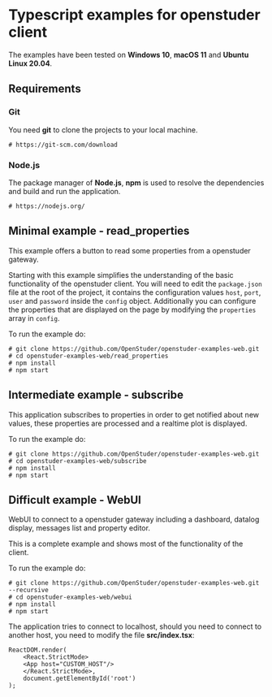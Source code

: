 # Typescript examples for openstuder client

The examples have been tested on **Windows 10**, **macOS 11** and **Ubuntu Linux 20.04**.

## Requirements

### Git

You need **git** to clone the projects to your local machine.

	# https://git-scm.com/download

### Node.js

The package manager of **Node.js**, **npm** is used to resolve the dependencies and build and run the application.

	# https://nodejs.org/
	
## Minimal example - read_properties

This example offers a button to read some properties from a openstuder gateway. 

Starting with this example simplifies the understanding of the basic functionality of the openstuder client.
You will need to edit the `package.json` file at the root of the project, it contains the configuration values `host`, `port`, `user` and `password` inside the `config` object. 
Additionally you can configure the properties that are displayed on the page by modifying the `properties` array in `config`.

To run the example do:

	# git clone https://github.com/OpenStuder/openstuder-examples-web.git
	# cd openstuder-examples-web/read_properties
	# npm install
	# npm start

## Intermediate example - subscribe

This application subscribes to properties in order to get notified about new values, these properties are processed and a realtime plot is displayed.

To run the example do:

	# git clone https://github.com/OpenStuder/openstuder-examples-web.git
	# cd openstuder-examples-web/subscribe
	# npm install
	# npm start
	
## Difficult example - WebUI

WebUI to connect to a openstuder gateway including a dashboard, datalog display, messages list and property editor. 

This is a complete example and shows most of the functionality of the client.

To run the example do:

	# git clone https://github.com/OpenStuder/openstuder-examples-web.git --recursive
	# cd openstuder-examples-web/webui
	# npm install
	# npm start
	
The application tries to connect to localhost, should you need to connect to another host, you need to modify the file **src/index.tsx**:

	ReactDOM.render(
		<React.StrictMode>
		<App host="CUSTOM_HOST"/>
		</React.StrictMode>,
		document.getElementById('root')
	);
